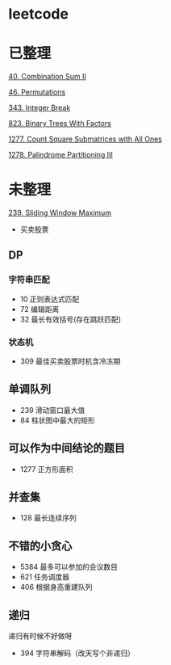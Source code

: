 # leetcode

# 已整理
[40. Combination Sum II](/leetcode/40)

[46. Permutations](/leetcode/46)

[343. Integer Break](/leetcode/343)

[823. Binary Trees With Factors](/leetcode/823)

[1277. Count Square Submatrices with All Ones](/leetcode/1277)

[1278. Palindrome Partitioning III](/leetcode/1278)

# 未整理
[239. Sliding Window Maximum](https://leetcode.com/problems/sliding-window-maximum/)

- 买卖股票

## DP

### 字符串匹配

- 10 正则表达式匹配
- 72 编辑距离
- 32 最长有效括号(存在跳跃匹配)

### 状态机
- 309 最佳买卖股票时机含冷冻期

## 单调队列

- 239 滑动窗口最大值
- 84 柱状图中最大的矩形

## 可以作为中间结论的题目

- 1277 正方形面积

## 并查集

- 128 最长连续序列

## 不错的小贪心

- 5384 最多可以参加的会议数目
- 621 任务调度器
- 406 根据身高重建队列

## 递归

递归有时候不好做呀

- 394 字符串解码（改天写个非递归）